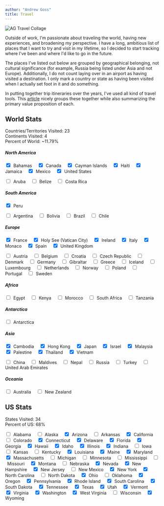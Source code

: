 ```yaml
---
author: "Andrew Goss"
title: Travel
---
```


![AG Travel Collage](/img/travel_collage.png "AG Travel Collage")

Outside of work, I'm passionate about traveling the world, having new experiences, and broadening my perspective. I have a long, ambitious list of places that I want to try and visit in my lifetime, so I decided to start tracking where I've been and where I'd like to go in the future.

The places I've listed out below are grouped by geographical belonging, not cultural significance (for example, Russia being listed under Asia and not Europe). Additionally, I do not count laying over in an airport as having visited a destination. I only mark a country or state as having been visited when I actually set foot in it and do something.

In putting together trip itineraries over the years, I've used all kind of travel tools. This <a href="https://www.kiplinger.com/article/spending/T059-C000-S001-23-best-travel-sites-to-save-you-money.html" target="_blank">article</a> nicely groups these together while also summarizing the primary value proposition of each.

## World Stats

Countries/Territories Visited: 23<br>
Continents Visited: 4<br>
Percent of World: ~11.79%

<div id="world_div" style="max-width: 95%;"></div>

##### North America
<input type="checkbox" onclick="return false" checked="checked">&ensp;Bahamas&ensp;&ensp;
<input type="checkbox" onclick="return false" checked="checked">&ensp;Canada&ensp;&ensp;
<input type="checkbox" onclick="return false" checked="checked">&ensp;Cayman Islands&ensp;&ensp;
<input type="checkbox" onclick="return false" checked="checked">&ensp;Haiti&ensp;&ensp;
<input type="checkbox" onclick="return false" checked="checked">&ensp;Jamaica&ensp;&ensp;
<input type="checkbox" onclick="return false" checked="checked">&ensp;Mexico&ensp;&ensp;
<input type="checkbox" onclick="return false" checked="checked">&ensp;United States&ensp;&ensp;

<input type="checkbox" onclick="return false">&ensp;Aruba&ensp;&ensp;
<input type="checkbox" onclick="return false">&ensp;Belize&ensp;&ensp;
<input type="checkbox" onclick="return false">&ensp;Costa Rica&ensp;&ensp;

##### South America
<input type="checkbox" onclick="return false" checked="checked">&ensp;Peru&ensp;&ensp;

<input type="checkbox" onclick="return false">&ensp;Argentina&ensp;&ensp;
<input type="checkbox" onclick="return false">&ensp;Bolivia&ensp;&ensp;
<input type="checkbox" onclick="return false">&ensp;Brazil&ensp;&ensp;
<input type="checkbox" onclick="return false">&ensp;Chile&ensp;&ensp;

##### Europe
<input type="checkbox" onclick="return false" checked="checked">&ensp;France&ensp;&ensp;
<input type="checkbox" onclick="return false" checked="checked">&ensp;Holy See (Vatican City)&ensp;&ensp;
<input type="checkbox" onclick="return false" checked="checked">&ensp;Ireland&ensp;&ensp;
<input type="checkbox" onclick="return false" checked="checked">&ensp;Italy&ensp;&ensp;
<input type="checkbox" onclick="return false" checked="checked">&ensp;Monaco&ensp;&ensp;
<input type="checkbox" onclick="return false" checked="checked">&ensp;Spain&ensp;&ensp;
<input type="checkbox" onclick="return false" checked="checked">&ensp;United Kingdom&ensp;&ensp;

<input type="checkbox" onclick="return false">&ensp;Austria&ensp;&ensp;
<input type="checkbox" onclick="return false">&ensp;Belgium&ensp;&ensp;
<input type="checkbox" onclick="return false">&ensp;Croatia&ensp;&ensp;
<input type="checkbox" onclick="return false">&ensp;Czech Republic&ensp;&ensp;
<input type="checkbox" onclick="return false">&ensp;Denmark&ensp;&ensp;
<input type="checkbox" onclick="return false">&ensp;Germany&ensp;&ensp;
<input type="checkbox" onclick="return false">&ensp;Gibraltar&ensp;&ensp;
<input type="checkbox" onclick="return false">&ensp;Greece&ensp;&ensp;
<input type="checkbox" onclick="return false">&ensp;Iceland&ensp;&ensp;
<input type="checkbox" onclick="return false">&ensp;Luxembourg&ensp;&ensp;
<input type="checkbox" onclick="return false">&ensp;Netherlands&ensp;&ensp;
<input type="checkbox" onclick="return false">&ensp;Norway&ensp;&ensp;
<input type="checkbox" onclick="return false">&ensp;Poland&ensp;&ensp;
<input type="checkbox" onclick="return false">&ensp;Portugal&ensp;&ensp;
<input type="checkbox" onclick="return false">&ensp;Sweden&ensp;&ensp;

##### Africa
<input type="checkbox" onclick="return false">&ensp;Egypt&ensp;&ensp;
<input type="checkbox" onclick="return false">&ensp;Kenya&ensp;&ensp;
<input type="checkbox" onclick="return false">&ensp;Morocco&ensp;&ensp;
<input type="checkbox" onclick="return false">&ensp;South Africa&ensp;&ensp;
<input type="checkbox" onclick="return false">&ensp;Tanzania&ensp;&ensp;

##### Antarctica
<input type="checkbox" onclick="return false">&ensp;Antarctica&ensp;&ensp;

##### Asia
<input type="checkbox" onclick="return false" checked="checked">&ensp;Cambodia&ensp;&ensp;
<input type="checkbox" onclick="return false" checked="checked">&ensp;Hong Kong&ensp;&ensp;
<input type="checkbox" onclick="return false" checked="checked">&ensp;Japan&ensp;&ensp;
<input type="checkbox" onclick="return false" checked="checked">&ensp;Israel&ensp;&ensp;
<input type="checkbox" onclick="return false" checked="checked">&ensp;Malaysia&ensp;&ensp;
<input type="checkbox" onclick="return false" checked="checked">&ensp;Palestine&ensp;&ensp;
<input type="checkbox" onclick="return false" checked="checked">&ensp;Thailand&ensp;&ensp;
<input type="checkbox" onclick="return false" checked="checked">&ensp;Vietnam&ensp;&ensp;

<input type="checkbox" onclick="return false">&ensp;China&ensp;&ensp;
<input type="checkbox" onclick="return false">&ensp;Maldives&ensp;&ensp;
<input type="checkbox" onclick="return false">&ensp;Nepal&ensp;&ensp;
<input type="checkbox" onclick="return false">&ensp;Russia&ensp;&ensp;
<input type="checkbox" onclick="return false">&ensp;Turkey&ensp;&ensp;
<input type="checkbox" onclick="return false">&ensp;United Arab Emirates&ensp;&ensp;


##### Oceania
<input type="checkbox" onclick="return false">&ensp;Australia&ensp;&ensp;
<input type="checkbox" onclick="return false">&ensp;New Zealand&ensp;&ensp;

## US Stats

States Visited: 34<br>
Percent of US: 68%

<div id="us_div" style="max-width: 90%;"></div>

<input type="checkbox" onclick="return false">&ensp;Alabama&ensp;&ensp;
<input type="checkbox" onclick="return false">&ensp;Alaska&ensp;&ensp;
<input type="checkbox" onclick="return false" checked="checked">&ensp;Arizona&ensp;&ensp;
<input type="checkbox" onclick="return false">&ensp;Arkansas&ensp;&ensp;
<input type="checkbox" onclick="return false" checked="checked">&ensp;California&ensp;&ensp;
<input type="checkbox" onclick="return false">&ensp;Colorado&ensp;&ensp;
<input type="checkbox" onclick="return false" checked="checked">&ensp;Connecticut&ensp;&ensp;
<input type="checkbox" onclick="return false" checked="checked">&ensp;Delaware&ensp;&ensp;
<input type="checkbox" onclick="return false" checked="checked">&ensp;Florida&ensp;&ensp;
<input type="checkbox" onclick="return false" checked="checked">&ensp;Georgia&ensp;&ensp;
<input type="checkbox" onclick="return false" checked="checked">&ensp;Hawaii&ensp;&ensp;
<input type="checkbox" onclick="return false" checked="checked">&ensp;Idaho&ensp;&ensp;
<input type="checkbox" onclick="return false" checked="checked">&ensp;Illinois&ensp;&ensp;
<input type="checkbox" onclick="return false" checked="checked">&ensp;Indiana&ensp;&ensp;
<input type="checkbox" onclick="return false">&ensp;Iowa&ensp;&ensp;
<input type="checkbox" onclick="return false">&ensp;Kansas&ensp;&ensp;
<input type="checkbox" onclick="return false">&ensp;Kentucky&ensp;&ensp;
<input type="checkbox" onclick="return false" checked="checked">&ensp;Louisiana&ensp;&ensp;
<input type="checkbox" onclick="return false" checked="checked">&ensp;Maine&ensp;&ensp;
<input type="checkbox" onclick="return false" checked="checked">&ensp;Maryland&ensp;&ensp;
<input type="checkbox" onclick="return false" checked="checked">&ensp;Massachusetts&ensp;&ensp;
<input type="checkbox" onclick="return false">&ensp;Michigan&ensp;&ensp;
<input type="checkbox" onclick="return false">&ensp;Minnesota&ensp;&ensp;
<input type="checkbox" onclick="return false">&ensp;Mississippi&ensp;&ensp;
<input type="checkbox" onclick="return false">&ensp;Missouri&ensp;&ensp;
<input type="checkbox" onclick="return false" checked="checked">&ensp;Montana&ensp;&ensp;
<input type="checkbox" onclick="return false">&ensp;Nebraska&ensp;&ensp;
<input type="checkbox" onclick="return false" checked="checked">&ensp;Nevada&ensp;&ensp;
<input type="checkbox" onclick="return false" checked="checked">&ensp;New Hampshire&ensp;&ensp;
<input type="checkbox" onclick="return false" checked="checked">&ensp;New Jersey&ensp;&ensp;
<input type="checkbox" onclick="return false">&ensp;New Mexico&ensp;&ensp;
<input type="checkbox" onclick="return false" checked="checked">&ensp;New York&ensp;&ensp;
<input type="checkbox" onclick="return false" checked="checked">&ensp;North Carolina&ensp;&ensp;
<input type="checkbox" onclick="return false">&ensp;North Dakota&ensp;&ensp;
<input type="checkbox" onclick="return false" checked="checked">&ensp;Ohio&ensp;&ensp;
<input type="checkbox" onclick="return false">&ensp;Oklahoma&ensp;&ensp;
<input type="checkbox" onclick="return false" checked="checked">&ensp;Oregon&ensp;&ensp;
<input type="checkbox" onclick="return false" checked="checked">&ensp;Pennsylvania&ensp;&ensp;
<input type="checkbox" onclick="return false" checked="checked">&ensp;Rhode Island&ensp;&ensp;
<input type="checkbox" onclick="return false" checked="checked">&ensp;South Carolina&ensp;&ensp;
<input type="checkbox" onclick="return false" checked="checked">&ensp;South Dakota&ensp;&ensp;
<input type="checkbox" onclick="return false" checked="checked">&ensp;Tennessee&ensp;&ensp;
<input type="checkbox" onclick="return false" checked="checked">&ensp;Texas&ensp;&ensp;
<input type="checkbox" onclick="return false" checked="checked">&ensp;Utah&ensp;&ensp;
<input type="checkbox" onclick="return false" checked="checked">&ensp;Vermont&ensp;&ensp;
<input type="checkbox" onclick="return false" checked="checked">&ensp;Virginia&ensp;&ensp;
<input type="checkbox" onclick="return false" checked="checked">&ensp;Washington&ensp;&ensp;
<input type="checkbox" onclick="return false" checked="checked">&ensp;West Virginia&ensp;&ensp;
<input type="checkbox" onclick="return false">&ensp;Wisconsin&ensp;&ensp;
<input type="checkbox" onclick="return false" checked="checked">&ensp;Wyoming&ensp;&ensp;

<script type="text/javascript" src="https://www.gstatic.com/charts/loader.js"></script>
    <script type="text/javascript">
      google.charts.load('current', {
        'packages':['geochart'],
        // Note: you will need to get a mapsApiKey for your project.
        // See: https://developers.google.com/chart/interactive/docs/basic_load_libs#load-settings
        'mapsApiKey': 'AIzaSyAxLulfQ4XuDBy4FECF47mkdRyPfEH-5ao'
      });
      google.charts.setOnLoadCallback(drawRegionsMap);

      function drawRegionsMap() {
        var data = google.visualization.arrayToDataTable([
          ['Country'],
          ['Bahamas'],
          ['Cambodia'],
          ['Canada'],
          ['Cayman Islands'],
          ['France'],
          ['Haiti'],
          ['Holy See'],
          ['Hong Kong'],
          ['Ireland'],
          ['Italy'],
          ['Israel'],
          ['Jamaica'],
          ['Japan'],
          ['Malaysia'],
          ['Mexico'],
          ['Monaco'],
          ['Palestine, State of'],
          ['Peru'],
          ['Spain'],
          ['Thailand'],
          ['United Kingdom'],
          ['United States'],
          ['Vietnam']
        ]);

        var options = {
            displayMode: 'regions',
            defaultColor: '#1abc9c',
        };

        var chart = new google.visualization.GeoChart(document.getElementById('world_div'));

        chart.draw(data, options);
      }
</script>

<script type="text/javascript" src="https://www.gstatic.com/charts/loader.js"></script>
<script type="text/javascript">
      google.charts.load('current', {
        'packages':['geochart'],
        // Note: you will need to get a mapsApiKey for your project.
        // See: https://developers.google.com/chart/interactive/docs/basic_load_libs#load-settings
        'mapsApiKey': 'AIzaSyAxLulfQ4XuDBy4FECF47mkdRyPfEH-5ao'
      });
      google.charts.setOnLoadCallback(drawRegionsMap);

      function drawRegionsMap() {
        var data = google.visualization.arrayToDataTable([
        ['State'],
    ['US-AZ'],
    ['US-CA'],
    ['US-CT'],
    ['US-DE'],
    ['US-FL'],
    ['US-GA'],
    ['US-HI'],
    ['US-ID'],
    ['US-IL'],
    ['US-IN'],
    ['US-LA'],
    ['US-ME'],
    ['US-MD'],
    ['US-MA'],
    ['US-MT'],
    ['US-NV'],
    ['US-NH'],
    ['US-NJ'],
    ['US-NY'],
    ['US-NC'],
    ['US-OH'],
    ['US-OR'],
    ['US-PA'],
    ['US-RI'],
    ['US-SC'],
    ['US-SD'],
    ['US-TN'],
    ['US-TX'],
    ['US-UT'],
    ['US-VT'],
    ['US-VA'],
    ['US-WA'],
    ['US-WV'],
    ['US-WY'],
    ['US-DC']
        ]);

        var options = {
        region: 'US',
        resolution: 'provinces',
        defaultColor: '#1abc9c',
    };

        var chart = new google.visualization.GeoChart(document.getElementById('us_div'));

        chart.draw(data, options);
      }
</script>